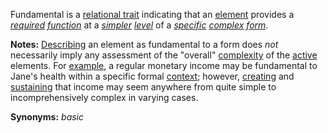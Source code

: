 Fundamental is a [relational trait](https://github.com/gcassel/Modular-Organization-Terminology/blob/master/compound-terms/relational-trait.md) indicating that an [element](https://github.com/gcassel/Modular-Organization-Terminology/blob/master/terms/element.md) provides a *[required](https://github.com/gcassel/Modular-Organization-Terminology/blob/master/terms/require.md) [function](https://github.com/gcassel/Modular-Organization-Terminology/blob/master/terms/function.md)* at a *[simpler](https://github.com/gcassel/Modular-Organization-Terminology/blob/master/terms/simplicity.md) [level](https://github.com/gcassel/Modular-Organization-Terminology/blob/master/terms/level.md)* of a *[specific](https://github.com/gcassel/Modular-Organization-Terminology/blob/master/terms/specific.md) [complex](https://github.com/gcassel/Modular-Organization-Terminology/blob/master/terms/complex.md) [form](https://github.com/gcassel/Modular-Organization-Terminology/blob/master/terms/form.md)*.

**Notes:** [Describing](https://github.com/gcassel/Modular-Organization-Terminology/blob/master/terms/description.md) an element as fundamental to a form does *not* necessarily imply any assessment of the "overall" [complexity](https://github.com/gcassel/Modular-Organization-Terminology/blob/master/terms/complexity.md) of the [active](https://github.com/gcassel/Modular-Organization-Terminology/blob/master/terms/active.md) elements.  For [example](https://github.com/gcassel/Modular-Organization-Terminology/blob/master/terms/element.md), a regular monetary income may be fundamental to Jane's health within a specific formal [context](https://github.com/gcassel/Modular-Organization-Terminology/blob/master/terms/context.md); however, [creating](https://github.com/gcassel/Modular-Organization-Terminology/blob/master/terms/creation.md) and [sustaining](https://github.com/gcassel/Modular-Organization-Terminology/blob/master/terms/sustain.md) that income may seem anywhere from quite simple to incomprehensively complex in varying cases.

**Synonyms:** *basic*
